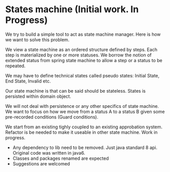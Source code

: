 # States machine (Initial work. In Progress)
We try to build a simple tool to act as state machine manager. Here is how we want to solve this problem.

We view a state machine as an ordered structure defined by steps. Each step is materialized by one or more statuses. We borrow the notion of extended status from spring state machine to allow a step or a status to be repeated.

We may have to define technical states called pseudo states: Initial State, End State, Invalid etc.

Our state machine is that can be said should be stateless. States is persisted within domain object.

We will not deal with persistence or any other specifics of state machine. We want to focus on how we move from a status A to a status B given some pre-recorded conditions (Guard conditions).

We start from an existing tighly coupled to an existing approbation system. Refactor is be needed to make it useable in other state machine. Work in progress.
 * Any dependency to lib need to be removed. Just java standard 8 api. Original code was written in java6.
 * Classes and packages renamed are expected
 * Suggestions are welcomed
